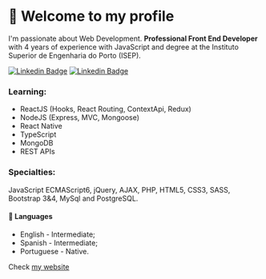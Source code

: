 # 👋 Welcome to my profile

I'm passionate about Web Development. **Professional Front End Developer** with 4 years of experience with JavaScript and degree at the Instituto Superior de Engenharia do Porto (ISEP).

[![Linkedin Badge](https://img.shields.io/badge/-Github-black?style=flat-square&logo=Github&logoColor=white&link=https://github.com/amsrocha2020)](https://github.com/amsrocha2020) [![Linkedin Badge](https://img.shields.io/badge/-LinkedIn-blue?style=flat-square&logo=Linkedin&logoColor=white&link=https://www.linkedin.com/in/antoniorocha/)](https://www.linkedin.com/in/antoniorocha/)

### Learning: 

- ReactJS (Hooks, React Routing, ContextApi, Redux)
- NodeJS (Express, MVC, Mongoose)
- React Native
- TypeScript
- MongoDB
- REST APIs

### Specialties: 
JavaScript ECMAScript6, jQuery,  AJAX, PHP, HTML5, CSS3, SASS, Bootstrap 3&4, MySql and PostgreSQL.

#### 💬 Languages

- English - Intermediate;
- Spanish - Intermediate;
- Portuguese - Native.

Check [my website](https://antoniorocha.pt)

